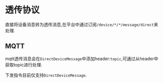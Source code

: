 # 透传协议

直接将设备消息转为透传消息,在平台中通过订阅`/device/*/*/message/direct`来处理.

## MQTT

mqtt透传消息会在`DirectDeviceMessage`中添加header:`topic`,可通过从header中获取topic进行处理.

下发指令目前仅支持`DirectDeviceMessage`.